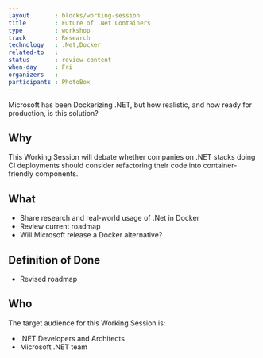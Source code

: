```yaml
---
layout       : blocks/working-session
title        : Future of .Net Containers
type         : workshop
track        : Research
technology   : .Net,Docker
related-to   :
status       : review-content
when-day     : Fri
organizers   :
participants : PhotoBox
---
```


Microsoft has been Dockerizing .NET, but how realistic, and how ready for production, is this solution?

## Why

This Working Session will debate whether companies on .NET stacks doing CI deployments should consider refactoring their code into container-friendly components.

## What

 - Share research and real-world usage of .Net in Docker
 - Review current roadmap
 - Will Microsoft release a Docker alternative?
 
## Definition of Done

- Revised roadmap

## Who

The target audience for this Working Session is:

 - .NET Developers and Architects
 - Microsoft .NET team
